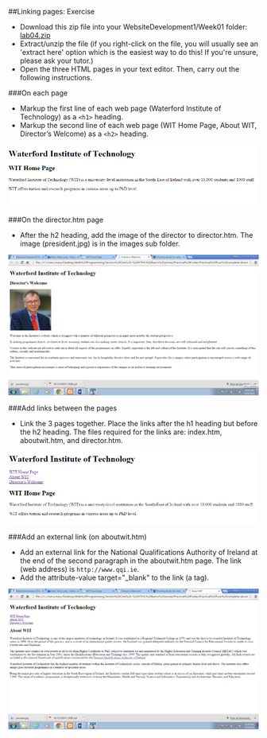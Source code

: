 ##Linking pages: Exercise

- Download this zip file into your WebsiteDevelopment1/Week01 folder: [lab04.zip](archives/lab04.zip)
- Extract/unzip the file (if you right-click on the file, you will usually see an 'extract here' option which is the easiest way to do this! If you're unsure, please ask your tutor.)
- Open the three HTML pages in your text editor. Then, carry out the following instructions.

###On each page

- Markup the first line of each web page (Waterford Institute of Technology) as a `<h1>` heading. 
- Markup the second line of each web page (WIT Home Page, About WIT, Director’s Welcome) as a `<h2>` heading. 

![](./img/pt1.png)

###On the director.htm page

- After the h2 heading, add the image of the director to director.htm. The image (president.jpg) is in the images sub folder.

![](./img/pt2.png)

###Add links between the pages

- Link the 3 pages together. Place the links after the h1 heading but before the h2 heading. The files required for the links are: index.htm, aboutwit.htm, and director.htm.

![](./img/pt3.png)

###Add an external link (on aboutwit.htm)

- Add an external link for the National Qualifications Authority of Ireland at the end of the second paragraph in the aboutwit.htm page. The link (web address) is `http://www.qqi.ie`. 
- Add the attribute-value target="_blank" to the link (a tag).

![](./img/pt4.png)





